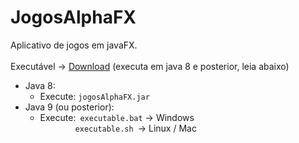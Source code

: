 # JogosAlphaFX
Aplicativo de jogos em javaFX.<br/>
<br/>
Executável -> [Download](https://github.com/fabioalves95472/jogosAlphaFX/archive/refs/tags/versao_1.0.0.1.zip) (executa em java 8 e posterior, leia abaixo)
<br/>
- Java 8:<br/>
	- Execute: `jogosAlphaFX.jar`<br/>
- Java 9 (ou posterior):<br/>
	- Execute:&ensp;`executable.bat` -> Windows<br/>
	&emsp;&emsp;&emsp;&emsp;`executable.sh`&ensp;-> Linux / Mac<br/>

<!-- <img src="imgs_git/dClasses.png"> -->